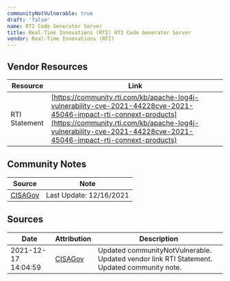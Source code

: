 ```yaml
---
communityNotVulnerable: true
draft: 'false'
name: RTI Code Generator Server
title: Real-Time Innovations (RTI) RTI Code Generator Server
vendor: Real-Time Innovations (RTI)
---
```


## Vendor Resources
| Resource | Link |
| --- | --- |
| RTI Statement | [https://community.rti.com/kb/apache-log4j-vulnerability-cve-2021-44228cve-2021-45046-impact-rti-connext-products](https://community.rti.com/kb/apache-log4j-vulnerability-cve-2021-44228cve-2021-45046-impact-rti-connext-products) |


## Community Notes
| Source | Note |
| --- | --- |
| [CISAGov](https://raw.githubusercontent.com/cisagov/log4j-affected-db/develop/README.md) | Last Update: 12/16/2021 |

## Sources
| Date | Attribution | Description |
| --- | --- | --- |
| 2021-12-17 14:04:59 | [CISAGov](https://raw.githubusercontent.com/cisagov/log4j-affected-db/develop/README.md) | Updated communityNotVulnerable. Updated vendor link RTI Statement. Updated community note.  |
